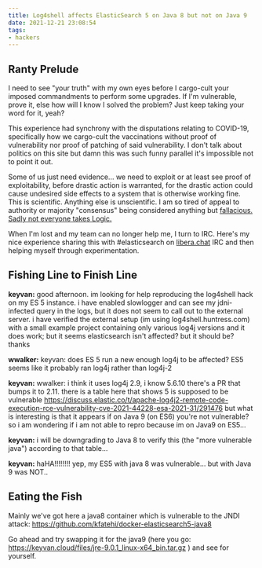 ```yaml
---
title: Log4shell affects ElasticSearch 5 on Java 8 but not on Java 9
date: 2021-12-21 23:08:54
tags:
- hackers
---
```


## Ranty Prelude

I need to see "your truth" with my own eyes before I cargo-cult your imposed commandments to perform some upgrades. If I'm vulnerable, prove it, else how will I know I solved the problem? Just keep taking your word for it, yeah?

This experience had synchrony with the disputations relating to COVID-19, specifically how we cargo-cult the vaccinations without proof of vulnerability nor proof of patching of said vulnerability. I don't talk about politics on this site but damn this was such funny parallel it's impossible not to point it out.

Some of us just need evidence... we need to exploit or at least see proof of exploitability, before drastic action is warranted, for the drastic action could cause undesired side effects to a system that is otherwise working fine. This is scientific. Anything else is unscientific. I am so tired of appeal to authority or majority "consensus" being considered anything but <a href="https://www.developgoodhabits.com/appeal-to-authority/">fallacious. Sadly not everyone takes Logic.</a>

When I'm lost and my team can no longer help me, I turn to IRC. Here's my nice experience sharing this with #elasticsearch on <a href="https://libera.chat/">libera.chat</a> IRC and then helping myself through experimentation.

## Fishing Line to Finish Line

**keyvan:**
good afternoon. im looking for help reproducing the log4shell hack on my ES 5 instance. i have enabled slowlogger and can see my jdni-infected query in the logs, but it does not seem to call out to the external server. i have verified the external setup (im using log4shell.huntress.com) with a small example project containing only various log4j versions and it does work; but it seems elasticsearch isn't affected? but it should be? thanks

**wwalker:**
keyvan: does ES 5 run a new enough log4j to be affected?  ES5 seems like it probably ran log4j rather than log4j-2

**keyvan:**
wwalker: i think it uses log4j 2.9, i know 5.6.10 there's a PR that bumps it to 2.11. there is a table here that shows 5 is supposed to be vulnerable https://discuss.elastic.co/t/apache-log4j2-remote-code-execution-rce-vulnerability-cve-2021-44228-esa-2021-31/291476 but what is interesting is that it appears if on Java 9 (on ES6) you're not vulnerable? so i am wondering if i am not able to repro because im on Java9 on ES5... 

**keyvan:**
i will be downgrading to Java 8 to verify this (the "more vulnerable java") according to that table...

**keyvan:**
haHA!!!!!!!! yep, my ES5 with java 8 was vulnerable... but with Java 9 was NOT.. 

## Eating the Fish

Mainly we've got here a java8 container which is vulnerable to the JNDI attack: https://github.com/kfatehi/docker-elasticsearch5-java8

Go ahead and try swapping it for the java9 (here you go: https://keyvan.cloud/files/jre-9.0.1_linux-x64_bin.tar.gz ) and see for yourself.
